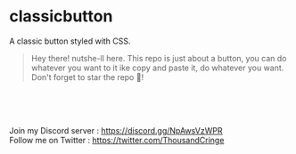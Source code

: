 # classicbutton
A classic button styled with CSS.
<br>

> Hey there! nutshe-ll here. This repo is just about a button, you can do whatever you want to it ike copy and paste it, do whatever you want. Don't forget to star the repo 🌟!
<br>
<br>
<br>

  Join my Discord server : https://discord.gg/NpAwsVzWPR<br>
  Follow me on Twitter : https://twitter.com/ThousandCringe
